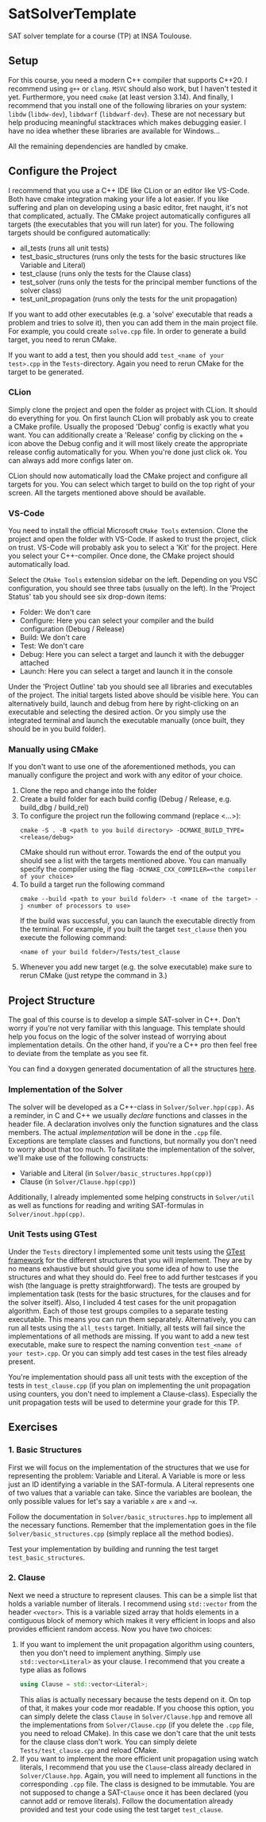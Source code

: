 # SatSolverTemplate
SAT solver template for a course (TP) at INSA Toulouse.

## Setup
For this course, you need a modern C++ compiler that supports C++20. I recommend using `g++` or `clang`. `MSVC` should
also work, but I haven't tested it yet. Furthermore, you need `cmake` (at least version 3.14). And finally, I recommend
that you install one of the following libraries on your system: `libdw` (`libdw-dev`), `libdwarf` (`libdwarf-dev`).
These are not necessary but help producing meaningful stacktraces which makes debugging easier. I have no idea whether
these libraries are available for Windows...

All the remaining dependencies are handled by cmake.

## Configure the Project
I recommend that you use a C++ IDE like CLion or an editor like VS-Code. Both have cmake integration making your life a
lot easier. If you like suffering and plan on developing using a basic editor, fret naught, it's not that complicated,
actually. The CMake project automatically configures all targets (the executables that you will run later) for you.
The following targets should be configured automatically:
* all_tests (runs all unit tests)
* test_basic_structures (runs only the tests for the basic structures like Variable and Literal)
* test_clause (runs only the tests for the Clause class)
* test_solver (runs only the tests for the principal member functions of the solver class)
* test_unit_propagation (runs only the tests for the unit propagation)

If you want to add other executables (e.g. a 'solve' executable that reads a problem and tries to solve it), then you
can add them in the main project file. For example, you could create `solve.cpp` file. In order to generate a build
target, you need to rerun CMake.

If you want to add a test, then you should add `test_<name of your test>.cpp` in the `Tests`-directory. Again you need
to rerun CMake for the target to be generated.

### CLion
Simply clone the project and open the folder as project with CLion. It should do everything for you. On first launch
CLion will probably ask you to create a CMake profile. Usually the proposed 'Debug' config is exactly what you want.
You can additionally create a 'Release' config by clicking on the + icon above the Debug config and it will most likely
create the appropriate release config automatically for you. When you're done just click ok. You can always add more
configs later on.

CLion should now automatically load the CMake project and configure all targets for you. You can select which target to
build on the top right of your screen. All the targets mentioned above should be available.

### VS-Code
You need to install the official Microsoft `CMake Tools` extension.
Clone the project and open the folder with VS-Code. If asked to trust the project, click on trust. VS-Code will probably
ask you to select a 'Kit' for the project. Here you select your C++-compiler. Once done, the CMake project should
automatically load.

Select the `CMake Tools` extension sidebar on the left. Depending on you VSC configuration, you should see three
tabs (usually on the left). In the 'Project Status' tab you should see six drop-down items: 
* Folder: We don't care
* Configure: Here you can select your compiler and the build configuration (Debug / Release)
* Build: We don't care
* Test: We don't care
* Debug: Here you can select a target and launch it with the debugger attached
* Launch: Here you can select a target and launch it in the console

Under the 'Project Outline' tab you should see all libraries and executables of the project. The initial targets listed
above should be visible here. You can alternatively build, launch and debug from here by right-clicking on an executable
and selecting the desired action. Or you simply use the integrated terminal and launch the executable manually (once
built, they should be in you build folder).

### Manually using CMake
If you don't want to use one of the aforementioned methods, you can manually configure the project and work with any
editor of your choice.
1. Clone the repo and change into the folder
2. Create a build folder for each build config (Debug / Release, e.g. build_dbg / build_rel)
3. To configure the project run the following command (replace <...>):
   ```
   cmake -S . -B <path to you build directory> -DCMAKE_BUILD_TYPE=<release/debug>
   ```
   CMake should run without error. Towards the end of the output you should see a list with the targets mentioned above.
   You can manually specify the compiler using the flag `-DCMAKE_CXX_COMPILER=<the compiler of your choice>`
4. To build a target run the following command
   ```
   cmake --build <path to your build folder> -t <name of the target> -j <number of processors to use>
   ```
   If the build was successful, you can launch the executable directly from the terminal. For example, if you built
   the target `test_clause` then you execute the following command:
   ```
   <name of your build folder>/Tests/test_clause
   ```
5. Whenever you add new target (e.g. the solve executable) make sure to rerun CMake (just retype the command in 3.)

## Project Structure
The goal of this course is to develop a simple SAT-solver in C++. Don't worry if you're not very familiar with this
language. This template should help you focus on the logic of the solver instead of worrying about implementation
details. On the other hand, if you're a C++ pro then feel free to deviate from the template as you see fit.

You can find a doxygen generated documentation of all the structures
[here](https://timmifixedit.github.io/SatSolverTemplate/files.html).

### Implementation of the Solver
The solver will be developed as a C++-class in `Solver/Solver.hpp(cpp)`. As a reminder, in C and C++ we usually *declare*
functions and classes in the header file. A declaration involves only the function signatures and the class members.
The actual *implementation* will be done in the `.cpp` file. Exceptions are template classes and functions, but normally
you don't need to worry about that too much. To facilitate the implementation of the solver, we'll make use of the
following constructs:
* Variable and Literal (in `Solver/basic_structures.hpp(cpp)`)
* Clause (in `Solver/Clause.hpp(cpp)`)

Additionally, I already implemented some helping constructs in `Solver/util` as well as functions for reading and
writing SAT-formulas in `Solver/inout.hpp(cpp)`.

### Unit Tests using GTest
Under the `Tests` directory I implemented some unit tests using the [GTest framework](https://google.github.io/googletest/)
for the different structures that you will implement. They are by no means exhaustive but should give you some idea of
how to use the structures and what they should do. Feel free to add further testcases if you wish (the language is
pretty straightforward). The tests are grouped by implementation task (tests for the basic structures, for the clauses
and for the solver itself). Also, I included 4 test cases for the unit propagation algorithm. Each of those test groups
compiles to a separate testing executable. This means you can run them separately. Alternatively, you can run all tests
using the `all_tests` target. Initially, all tests will fail since the implementations of all methods are missing. If
you want to add a new test executable, make sure to respect the naming convention `test_<name of your test>.cpp`. Or you
can simply add test cases in the test files already present.

You're implementation should pass all unit tests with the exception of the tests in `test_clause.cpp` (if you plan on
implementing the unit propagation using counters, you don't need to implement a Clause-class). Especially the unit
propagation tests will be used to determine your grade for this TP.

## Exercises

### 1. Basic Structures
First we will focus on the implementation of the structures that we use for representing the problem: Variable and
Literal. A Variable is more or less just an ID identifying a variable in the SAT-formula. A Literal represents one of
two values that a variable can take. Since the variables are boolean, the only possible values for let's say a variable
`x` are `x` and `¬x`.

Follow the documentation in `Solver/basic_structures.hpp` to implement all the necessary functions. Remember that the
implementation goes in the file `Solver/basic_structures.cpp` (simply replace all the method bodies).

Test your implementation by building and running the test target `test_basic_structures`.

### 2. Clause
Next we need a structure to represent clauses. This can be a simple list that holds a variable number of literals.
I recommend using `std::vector` from the header `<vector>`. This is a variable sized array that holds elements in 
a contiguous block of memory which makes it very efficient in loops and also provides efficient random access. Now you
have two choices:
1. If you want to implement the unit propagation algorithm using counters, then you don't need to implement anything.
   Simply use `std::vector<Literal>` as your clause. I recommend that you create a type alias as follows
   ```c++
   using Clause = std::vector<Literal>;
   ```
   This alias is actually necessary because the tests depend on it. On top of that, it makes your code mor readable.
   If you choose this option, you can simply delete the class `Clause` in `Solver/Clause.hpp` and remove all the
   implementations from `Solver/Clause.cpp` (if you delete the `.cpp` file, you need to reload CMake). In this case we
   don't care that the unit tests for the clause class don't work. You can simply delete `Tests/test_clause.cpp` and
   reload CMake.
2. If you want to implement the more efficient unit propagation using watch literals, I recommend that you use the
   `Clause`-class already declared in `Solver/Clause.hpp`. Again, you will need to implement all functions in the
   corresponding `.cpp` file. The class is designed to be immutable. You are not supposed to change a SAT-`Clause` once
   it has been declared (you cannot add or remove literals). Follow the documentation already provided and test your
   code using the test target `test_clause`.
